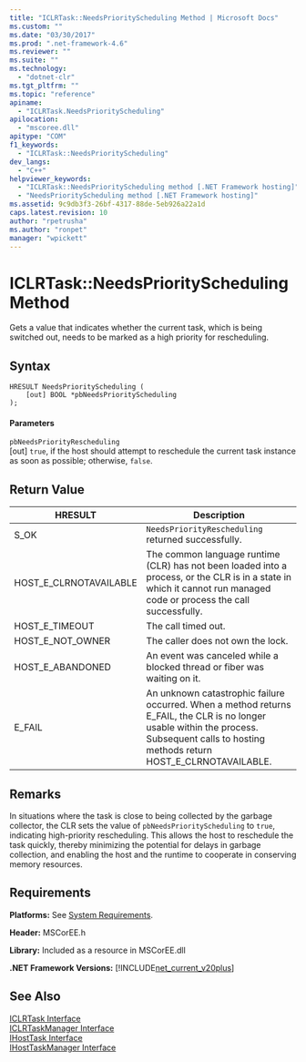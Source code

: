 ```yaml
---
title: "ICLRTask::NeedsPriorityScheduling Method | Microsoft Docs"
ms.custom: ""
ms.date: "03/30/2017"
ms.prod: ".net-framework-4.6"
ms.reviewer: ""
ms.suite: ""
ms.technology: 
  - "dotnet-clr"
ms.tgt_pltfrm: ""
ms.topic: "reference"
apiname: 
  - "ICLRTask.NeedsPriorityScheduling"
apilocation: 
  - "mscoree.dll"
apitype: "COM"
f1_keywords: 
  - "ICLRTask::NeedsPriorityScheduling"
dev_langs: 
  - "C++"
helpviewer_keywords: 
  - "ICLRTask::NeedsPriorityScheduling method [.NET Framework hosting]"
  - "NeedsPriorityScheduling method [.NET Framework hosting]"
ms.assetid: 9c9db3f3-26bf-4317-88de-5eb926a22a1d
caps.latest.revision: 10
author: "rpetrusha"
ms.author: "ronpet"
manager: "wpickett"
---
```

# ICLRTask::NeedsPriorityScheduling Method
Gets a value that indicates whether the current task, which is being switched out, needs to be marked as a high priority for rescheduling.  
  
## Syntax  
  
```  
HRESULT NeedsPriorityScheduling (  
    [out] BOOL *pbNeedsPriorityScheduling  
);  
```  
  
#### Parameters  
 `pbNeedsPriorityRescheduling`  
 [out] `true`, if the host should attempt to reschedule the current task instance as soon as possible; otherwise, `false`.  
  
## Return Value  
  
|HRESULT|Description|  
|-------------|-----------------|  
|S_OK|`NeedsPriorityRescheduling` returned successfully.|  
|HOST_E_CLRNOTAVAILABLE|The common language runtime (CLR) has not been loaded into a process, or the CLR is in a state in which it cannot run managed code or process the call successfully.|  
|HOST_E_TIMEOUT|The call timed out.|  
|HOST_E_NOT_OWNER|The caller does not own the lock.|  
|HOST_E_ABANDONED|An event was canceled while a blocked thread or fiber was waiting on it.|  
|E_FAIL|An unknown catastrophic failure occurred. When a method returns E_FAIL, the CLR is no longer usable within the process. Subsequent calls to hosting methods return HOST_E_CLRNOTAVAILABLE.|  
  
## Remarks  
 In situations where the task is close to being collected by the garbage collector, the CLR sets the value of `pbNeedsPriorityScheduling` to `true`, indicating high-priority rescheduling. This allows the host to reschedule the task quickly, thereby minimizing the potential for delays in garbage collection, and enabling the host and the runtime to cooperate in conserving memory resources.  
  
## Requirements  
 **Platforms:** See [System Requirements](../../../../docs/framework/getting-started/system-requirements.md).  
  
 **Header:** MSCorEE.h  
  
 **Library:** Included as a resource in MSCorEE.dll  
  
 **.NET Framework Versions:** [!INCLUDE[net_current_v20plus](../../../../includes/net-current-v20plus-md.md)]  
  
## See Also  
 [ICLRTask Interface](../../../../docs/framework/unmanaged-api/hosting/iclrtask-interface.md)   
 [ICLRTaskManager Interface](../../../../docs/framework/unmanaged-api/hosting/iclrtaskmanager-interface.md)   
 [IHostTask Interface](../../../../docs/framework/unmanaged-api/hosting/ihosttask-interface.md)   
 [IHostTaskManager Interface](../../../../docs/framework/unmanaged-api/hosting/ihosttaskmanager-interface.md)